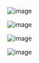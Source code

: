  ![image](https://github.com/user-attachments/assets/90c8ff61-bd99-43a6-adfc-ea9585ea26f2)



![image](https://github.com/user-attachments/assets/ecb43e2c-fd51-4ee0-84e3-76d57f1afa0f)


![image](https://github.com/user-attachments/assets/8837a2b1-3468-4a1d-bd97-29bb32318e77)


![image](https://github.com/user-attachments/assets/93125433-f8bf-4a82-b56b-2d76fa2b91e7)
